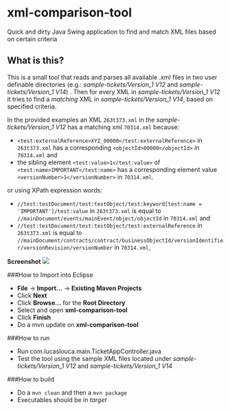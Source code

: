 # xml-comparison-tool
Quick and dirty Java Swing application to find and match XML files based on certain criteria

## What is this?
This is a small tool that reads and parses all available .xml files in two user definable directories (e.g.: *sample-tickets/Version_1 V12* and *sample-tickets/Version_1 V14*) . Then
for every XML in *sample-tickets/Version_1 V12* it tries to find a *matching* XML in *sample-tickets/Version_1 V14*, based on specified criteria.

In the provided examples an XML `263t373.xml` in the *sample-tickets/Version_1 V12* has a matching xml `70314.xml` because:
* `<test:externalReference>XYZ_00000</test:externalReference>` in `263t373.xml` has a corresponding `<objectId>00000</objectId>` in `70314.xml` and
* the sibling element `<test:value>1</test:value>` of `<test:name>IMPORTANT</test:name>` has a corresponding element value `<versionNumber>1</versionNumber>` in `70314.xml`.

or using XPath expression words:
* `//test:testDocument/test:testObject/test:keyword[test:name = 'IMPORTANT']/test:value` in `263t373.xml` is equal to `//mainDocument/events/mainEvent/object/objectId` in `70314.xml` and
* `//test:testDocument/test:testObject/test:externalReference` in `263t373.xml` is equal to `//mainDocument/contracts/contract/businessObjectId/versionIdentifier/versionRevision/versionNumber` in `70314.xml`,

**Screenshot**
<img src="https://cloud.githubusercontent.com/assets/10542894/7710125/109d3990-fe62-11e4-97a1-3c1070a88e61.png"/>

###How to Import into Eclipse
* **File** -> **Import...** -> **Existing Maven Projects**
* Click **Next**
* Click **Browse...** for the **Root Directory**
* Select and open **xml-comparison-tool**
* Click **Finish**
* Do a mvn update on **xml-comparison-tool**

###How to run
* Run com.lucaslouca.main.TicketAppController.java
* Test the tool using the sample XML files located under *sample-tickets/Version_1 V12* and *sample-tickets/Version_1 V14*

###How to build
* Do a `mvn clean` and then a `mvn package`
* Executables should be in *target*
